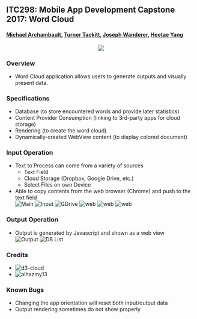 ## ITC298: Mobile App Development Capstone 2017: Word Cloud 

#### [Michael Archambault](https://github.com/mikearchie), [Turner Tackitt](https://github.com/Hastwell), [Joseph Wanderer](https://github.com/josephwanderer), [Heetae Yang](https://github.com/heetaey)

<p align="center">
  <img src="https://user-images.githubusercontent.com/22667520/28812952-06927bcc-764c-11e7-8362-695783845d66.png"/>
</p>

### Overview
- Word Cloud application allows users to generate outputs and visually present data.

### Specifications
* Database (to store encountered words and provide later statistics)
* Content Provider Consumption (linking to 3rd-party apps for cloud storage)
* Rendering (to create the word cloud)
* Dynamically-created WebView content (to display colored document)

### Input Operation
- Text to Process can come from a variety of sources
  - Text Field 
  - Cloud Storage (Dropbox, Google Drive, etc.)
  - Select Files on own Device
- Able to copy contents from the web browser (Chrome) and push to the text field <br />
![Main](https://github.com/heetaey/itc298-wordcloud/blob/master/images/main.png)
![Input](https://github.com/heetaey/itc298-wordcloud/blob/master/images/input.png)
![GDrive](https://github.com/heetaey/itc298-wordcloud/blob/master/images/gdrive.png)
![web](https://github.com/heetaey/itc298-wordcloud/blob/master/images/sharefromweb.png)
![web](https://github.com/heetaey/itc298-wordcloud/blob/master/images/sharefromweb1.png)
![web](https://github.com/heetaey/itc298-wordcloud/blob/master/images/sharefromweb2.png)

### Output Operation
- Output is generated by Javascript and shown as a web view <br />
![Output](https://github.com/heetaey/itc298-wordcloud/blob/master/images/output.png)
![DB List](https://github.com/heetaey/itc298-wordcloud/blob/master/images/db.png)

### Credits
- ![d3-cloud](https://github.com/jasondavies/d3-cloud) 
- ![alhazmy13](https://github.com/alhazmy13/AndroidWordCloud)

### Known Bugs
- Changing the app orientation will reset both input/output data
- Output rendering sometimes do not show properly
